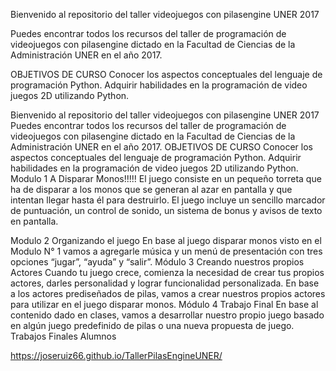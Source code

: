 Bienvenido al repositorio del taller videojuegos con pilasengine UNER 2017
 
Puedes encontrar todos los recursos del taller de programación de videojuegos con pilasengine dictado en la Facultad de Ciencias de la Administración UNER en el año 2017.


OBJETIVOS DE CURSO
Conocer los aspectos conceptuales del lenguaje de programación Python.
Adquirir habilidades en la programación de video juegos 2D utilizando Python.

Bienvenido al repositorio del taller videojuegos con pilasengine UNER 2017
Puedes encontrar todos los recursos del taller de programación de videojuegos con pilasengine dictado en la Facultad de Ciencias de la Administración UNER en el año 2017.
OBJETIVOS DE CURSO Conocer los aspectos conceptuales del lenguaje de programación Python. Adquirir habilidades en la programación de video juegos 2D utilizando Python.
Modulo 1 A Disparar Monos!!!!!
El juego consiste en un pequeño torreta que ha de disparar a los monos que se generan al azar en pantalla y que intentan llegar hasta él para destruirlo. El juego incluye un sencillo marcador de puntuación, un control de sonido, un sistema de bonus y avisos de texto en pantalla.

Modulo 2 Organizando el juego
En base al juego disparar monos visto en el Modulo N° 1 vamos a agregarle música y un menú de presentación con tres opciones “jugar”, “ayuda” y “salir”.
Módulo 3 Creando nuestros propios Actores
Cuando tu juego crece, comienza la necesidad de crear tus propios actores, darles personalidad y lograr funcionalidad personalizada. En base a los actores prediseñados de pilas, vamos a crear nuestros propios actores para utilizar en el juego disparar monos.
Módulo 4 Trabajo Final
En base al contenido dado en clases, vamos a desarrollar nuestro propio juego basado en algún juego predefinido de pilas o una nueva propuesta de juego.
Trabajos Finales Alumnos



https://joseruiz66.github.io/TallerPilasEngineUNER/
